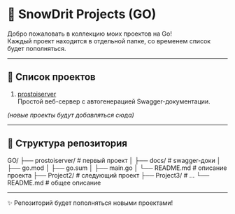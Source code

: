 # 🚀 SnowDrit Projects (GO)

Добро пожаловать в коллекцию моих проектов на Go!  
Каждый проект находится в отдельной папке, со временем список будет пополняться.  

---

## 📌 Список проектов

1. [prostoiserver](./prostoiserver)  
   Простой веб-сервер с автогенерацией Swagger-документации.  

*(новые проекты будут добавляться сюда)*

---

## 📂 Структура репозитория
GO/
├── prostoiserver/ # первый проект
│ ├── docs/ # swagger-доки
│ ├── go.mod
│ ├── go.sum
│ ├── main.go
│ └── README.md # описание проекта
├── Project2/ # следующий проект
├── Project3/ # ...
└── README.md # общее описание

---

✨ Репозиторий будет пополняться новыми проектами!
